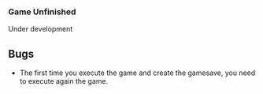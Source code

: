 ### Game Unfinished

Under development

## Bugs

- The first time you execute the game and create the gamesave, you need to execute again the game.
